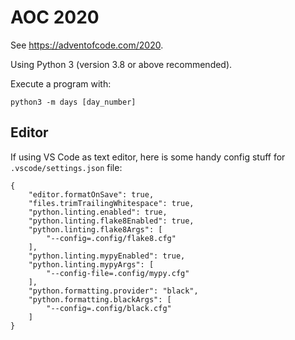 # AOC 2020

See <https://adventofcode.com/2020>.

Using Python 3 (version 3.8 or above recommended).

Execute a program with:

```
python3 -m days [day_number]
```

## Editor

If using VS Code as text editor, here is some handy config stuff for `.vscode/settings.json` file:

```
{
    "editor.formatOnSave": true,
    "files.trimTrailingWhitespace": true,
    "python.linting.enabled": true,
    "python.linting.flake8Enabled": true,
    "python.linting.flake8Args": [
        "--config=.config/flake8.cfg"
    ],
    "python.linting.mypyEnabled": true,
    "python.linting.mypyArgs": [
        "--config-file=.config/mypy.cfg"
    ],
    "python.formatting.provider": "black",
    "python.formatting.blackArgs": [
        "--config=.config/black.cfg"
    ]
}
```
